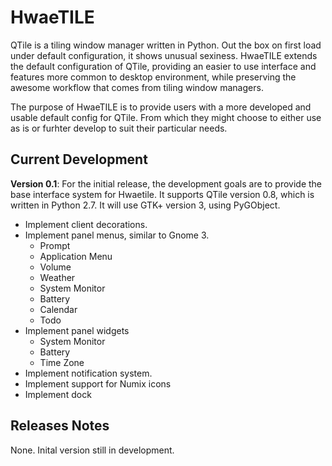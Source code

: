 # HwaeTILE

QTile is a tiling window manager written in Python.  Out the box on first load under default configuration, it shows unusual sexiness.  HwaeTILE extends the default configuration of QTile, providing an easier to use interface and features more common to desktop environment, while preserving the awesome workflow that comes from tiling window managers.

The purpose of HwaeTILE is to provide users with a more developed and usable default config for QTile.  From which they might choose to either use as is or furhter develop to suit their particular needs.


## Current Development

**Version 0.1**: For the initial release, the development goals are to provide the base interface system for Hwaetile.  It supports QTile version 0.8, which is written in Python 2.7.  It will use GTK+ version 3, using PyGObject.

- Implement client decorations.
- Implement panel menus, similar to Gnome 3.
  - Prompt
  - Application Menu
  - Volume
  - Weather
  - System Monitor
  - Battery
  - Calendar
  - Todo
- Implement panel widgets
  - System Monitor
  - Battery
  - Time Zone
- Implement notification system.
- Implement support for Numix icons
- Implement dock






## Releases Notes

None.  Inital version still in development.



